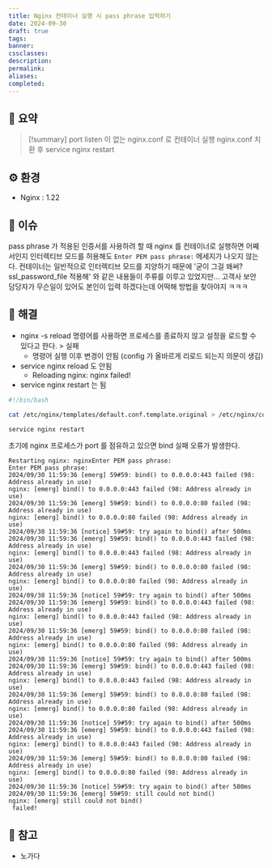 ```yaml
---
title: Nginx 컨테이너 실행 시 pass phrase 입력하기
date: 2024-09-30
draft: true
tags: 
banner: 
cssclasses: 
description: 
permalink: 
aliases: 
completed:
---
```


## 📝 요약
> [!summary]
> port listen 이 없는 nginx.conf 로 컨테이너 실행
> nginx.conf 치환 후 service nginx restart

## ⚙️ 환경
- Nginx : 1.22
## 💬 이슈
pass phrase 가 적용된 인증서를 사용하려 할 때 nginx 를 컨테이너로 실행하면 어째서인지 인터렉티브 모드를 허용해도 `Enter PEM pass phrase:` 메세지가 나오지 않는다. 컨테이너는 일반적으로 인터렉티브 모드를 지양하기 때문에 '굳이 그걸 왜써? ssl_password_file 적용해' 와 같은 내용들이 주류를 이루고 있었지만...
고객사 보안 담당자가 무슨일이 있어도 본인이 입력 하겠다는데 어떡해 방법을 찾아야지 ㅋㅋㅋ  

## 🧗 해결
- nginx -s reload 명령어를 사용하면 프로세스를 종료하지 않고 설정을 로드할 수 있다고 한다. > 실패
	- 명령어 실행 이후 변경이 안됨 (config 가 올바르게 리로드 되는지 의문이 생김)
- service nginx reload 도 안됨
	- Reloading nginx: nginx failed!
- service nginx restart 는 됨

```bash
#!/bin/bash

cat /etc/nginx/templates/default.conf.template.original > /etc/nginx/conf.d/default.conf

service nginx restart
```

초기에 nginx 프로세스가 port 를 점유하고 있으면 bind 실패 오류가 발생한다.

```
Restarting nginx: nginxEnter PEM pass phrase:
Enter PEM pass phrase:
2024/09/30 11:59:36 [emerg] 59#59: bind() to 0.0.0.0:443 failed (98: Address already in use)
nginx: [emerg] bind() to 0.0.0.0:443 failed (98: Address already in use)
2024/09/30 11:59:36 [emerg] 59#59: bind() to 0.0.0.0:80 failed (98: Address already in use)
nginx: [emerg] bind() to 0.0.0.0:80 failed (98: Address already in use)
2024/09/30 11:59:36 [notice] 59#59: try again to bind() after 500ms
2024/09/30 11:59:36 [emerg] 59#59: bind() to 0.0.0.0:443 failed (98: Address already in use)
nginx: [emerg] bind() to 0.0.0.0:443 failed (98: Address already in use)
2024/09/30 11:59:36 [emerg] 59#59: bind() to 0.0.0.0:80 failed (98: Address already in use)
nginx: [emerg] bind() to 0.0.0.0:80 failed (98: Address already in use)
2024/09/30 11:59:36 [notice] 59#59: try again to bind() after 500ms
2024/09/30 11:59:36 [emerg] 59#59: bind() to 0.0.0.0:443 failed (98: Address already in use)
nginx: [emerg] bind() to 0.0.0.0:443 failed (98: Address already in use)
2024/09/30 11:59:36 [emerg] 59#59: bind() to 0.0.0.0:80 failed (98: Address already in use)
nginx: [emerg] bind() to 0.0.0.0:80 failed (98: Address already in use)
2024/09/30 11:59:36 [notice] 59#59: try again to bind() after 500ms
2024/09/30 11:59:36 [emerg] 59#59: bind() to 0.0.0.0:443 failed (98: Address already in use)
nginx: [emerg] bind() to 0.0.0.0:443 failed (98: Address already in use)
2024/09/30 11:59:36 [emerg] 59#59: bind() to 0.0.0.0:80 failed (98: Address already in use)
nginx: [emerg] bind() to 0.0.0.0:80 failed (98: Address already in use)
2024/09/30 11:59:36 [notice] 59#59: try again to bind() after 500ms
2024/09/30 11:59:36 [emerg] 59#59: bind() to 0.0.0.0:443 failed (98: Address already in use)
nginx: [emerg] bind() to 0.0.0.0:443 failed (98: Address already in use)
2024/09/30 11:59:36 [emerg] 59#59: bind() to 0.0.0.0:80 failed (98: Address already in use)
nginx: [emerg] bind() to 0.0.0.0:80 failed (98: Address already in use)
2024/09/30 11:59:36 [notice] 59#59: try again to bind() after 500ms
2024/09/30 11:59:36 [emerg] 59#59: still could not bind()
nginx: [emerg] still could not bind()
 failed!
```

## 🚀 참고
- 노가다
